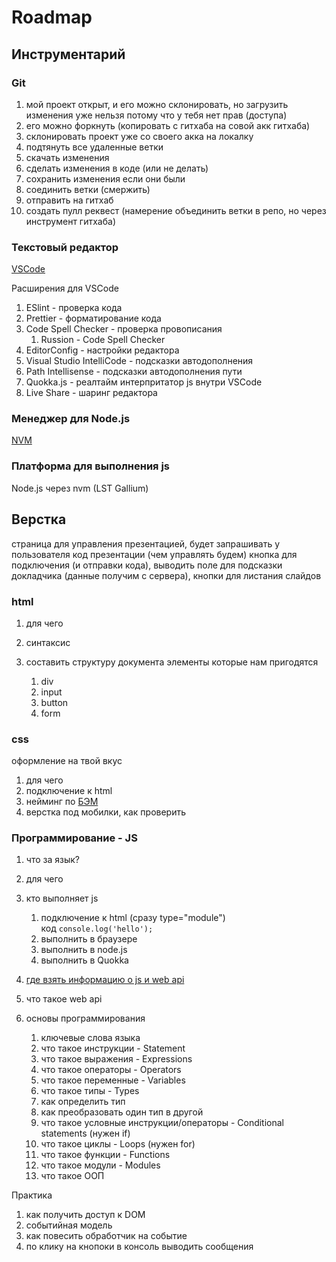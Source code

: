 # Roadmap

## Инструментарий

### Git

1. мой проект открыт, и его можно склонировать, но загрузить изменения уже нельзя потому что у тебя нет прав (доступа)
1. его можно форкнуть (копировать с гитхаба на совой акк гитхаба)
1. склонировать проект уже со своего акка на локалку
1. подтянуть все удаленные ветки
1. скачать изменения
1. сделать изменения в коде (или не делать)
1. сохранить изменения если они были
1. соединить ветки (смержить)
1. отправить на гитхаб
1. создать пулл реквест (намерение объединить ветки в репо, но через инструмент гитхаба)

### Текстовый редактор

[VSCode](https://code.visualstudio.com/)

Расширения для VSCode

1. ESlint - проверка кода
1. Prettier - форматирование кода
1. Code Spell Checker - проверка провописания
   1. Russion - Code Spell Checker
1. EditorConfig - настройки редактора
1. Visual Studio IntelliCode - подсказки автодополнения
1. Path Intellisense - подсказки автодополнения пути
1. Quokka.js - реалтайм интерпритатор js внутри VSCode
1. Live Share - шаринг редактора

### Менеджер для Node.js

[NVM](https://github.com/coreybutler/nvm-windows)

### Платформа для выполнения js

Node.js через nvm (LST Gallium)

## Верстка

страница для управления презентацией,
будет запрашивать у пользователя код презентации (чем управлять будем) кнопка для подключения (и отправки кода),
выводить поле для подсказки докладчика (данные получим с сервера), кнопки для листания слайдов

### html

1. для чего
1. синтаксис
1. составить структуру документа
   элементы которые нам пригодятся

   1. div
   1. input
   1. button
   1. form

### css

оформление на твой вкус

1. для чего
1. подключение к html
1. нейминг по [БЭМ](https://ru.bem.info/methodology/quick-start/)
1. верстка под мобилки, как проверить

### Программирование - JS

1. что за язык?
1. для чего
1. кто выполняет js

   1. подключение к html (сразу type="module")  
      код `console.log('hello');`
   1. выполнить в браузере
   1. выполнить в node.js
   1. выполнить в Quokka

1. [где взять информацию о js и web api](https://developer.mozilla.org/)
1. что такое web api
1. основы программирования
   1. ключевые слова языка
   1. что такое инструкции - Statement
   1. что такое выражения - Expressions
   1. что такое операторы - Operators
   1. что такое переменные - Variables
   1. что такое типы - Types
   1. как определить тип
   1. как преобразовать один тип в другой
   1. что такое условные инструкции/операторы - Conditional statements (нужен if)
   1. что такое циклы - Loops (нужен for)
   1. что такое функции - Functions
   1. что такое модули - Modules
   1. что такое ООП

Практика

1. как получить доступ к DOM
1. событийная модель
1. как повесить обработчик на событие
1. по клику на кнопоки в консоль выводить сообщения

